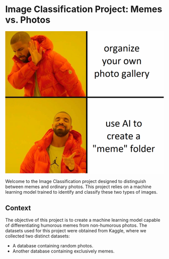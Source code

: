 # Image Classification Project: Memes vs. Photos

![Project Logo](meme_detector.png)

Welcome to the Image Classification project designed to distinguish between memes and ordinary photos. This project relies on a machine learning model trained to identify and classify these two types of images.

## Context

The objective of this project is to create a machine learning model capable of differentiating humorous memes from non-humorous photos. The datasets used for this project were obtained from Kaggle, where we collected two distinct datasets:
- A database containing random photos.
- Another database containing exclusively memes.
